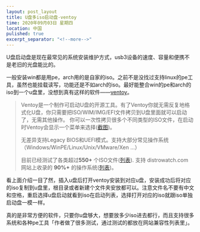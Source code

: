 ```yaml
---
layout: post_layout
title: U盘多iso启动盘-ventoy
time: 2020年09月03日 星期四
location: 中国
pulished: true
excerpt_separator: "<!--more-->"
---
```

U盘启动盘是现在最常见的系统安装维护方式，usb3设备的速度、容量和便携不是老旧的光盘能比的。

一般安装win都是用pe，arch用的是自家的iso。之前不是没找过支持linux的pe工具，虽然也能挂载读写，功能还是不如arch的iso。最好能整合win的pe和arch的iso到一个u盘里，没想到真有这样的软件——[ventoy](https://www.ventoy.net/cn/index.html)。

<!--more-->

> Ventoy是一个制作可启动U盘的开源工具。有了Ventoy你就无需反复地格式化U盘，你只需要把ISO/WIM/IMG/EFI文件拷贝到U盘里面就可以启动了，无需其他操作。    你可以一次性拷贝很多个不同类型的ISO文件，在启动时Ventoy会显示一个菜单来选择([截图](https://www.ventoy.net/cn/screenshot.html))。 
>
> 无差异支持Legacy BIOS和UEFI模式。支持大部分常见操作系统 （Windows/WinPE/Linux/Unix/VMware/Xen ...）
>
> 目前已经测试了各类超过**550+** 个ISO文件([列表](https://www.ventoy.net/cn/isolist.html)).    支持 distrowatch.com 网站上收录的 **90%+** 的操作系统([列表](https://www.ventoy.net/cn/distrowatch.html))。

看上面介绍一目了然，插入u盘后打开ventoy安装到对应u盘，安装成功后将对应的iso复制到u盘里，根目录或者新建个文件夹安放都可以。注意文件名不要有中文和空格，重启选择u盘启动就看到iso在启动列表，选择打开对应的iso就跟iso单独启动盘一模一样。

真的是非常方便的软件，只要你u盘够大，想要放多少iso进去都行，而且支持很多系统和各种pe工具「作者做了很多测试，通过测试的都放在网站兼容性列表里」。
